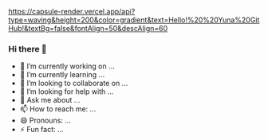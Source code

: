 https://capsule-render.vercel.app/api?type=waving&height=200&color=gradient&text=Hello!%20%20Yuna%20GitHub!&textBg=false&fontAlign=50&descAlign=60


### Hi there 👋

- 🔭 I’m currently working on ...
- 🌱 I’m currently learning ...
- 👯 I’m looking to collaborate on ...
- 🤔 I’m looking for help with ...
- 💬 Ask me about ...
- 📫 How to reach me: ...
- 😄 Pronouns: ...
- ⚡ Fun fact: ...




